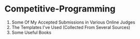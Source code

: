 # Competitive-Programming
1. Some Of My Accepted Submissions in Various Online Judges
2. The Templates I've Used (Collected From Several Sources)
3. Some Useful Books
